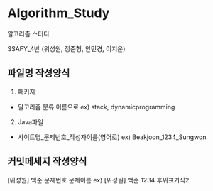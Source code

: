 # Algorithm_Study

알고리즘 스터디 

SSAFY_4반 (위성원, 정준형, 안민경, 이지운)

## 파일명 작성양식

1. 패키지
 - 알고리즘 분류 이름으로 ex) stack, dynamicprogramming
 
2. Java파일 
 - 사이트명_문제번호_작성자이름(영어로) ex) Beakjoon_1234_Sungwon
 
## 커밋메세지 작성양식

[위성원] 백준 문제번호 문제이름 ex) [위성원] 백준 1234 후위표기식2
